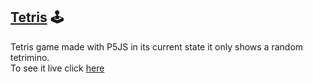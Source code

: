 ## [Tetris](https://editor.p5js.org/ArturoGJ/present/LwyX2LcGJ) 🕹
Tetris game made with P5JS in its current state it only shows a random tetrimino.  
To see it live click [here](https://editor.p5js.org/ArturoGJ/present/LwyX2LcGJ)
